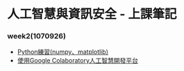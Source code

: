 # 人工智慧與資訊安全 - 上課筆記
### week2(1070926)
- [Python練習(numpy、matplotlib)](/tensorflow/LinearRegression.md)
- [使用Google Colaboratory人工智慧開發平台](/tensorflow/GoogleColab.md)
